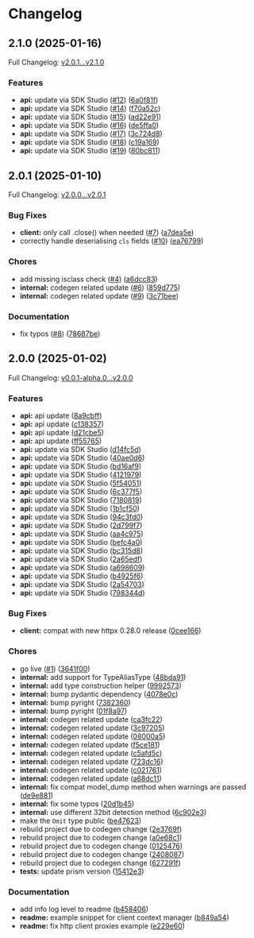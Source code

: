 # Changelog

## 2.1.0 (2025-01-16)

Full Changelog: [v2.0.1...v2.1.0](https://github.com/PaymanAI/payman-python-sdk/compare/v2.0.1...v2.1.0)

### Features

* **api:** update via SDK Studio ([#12](https://github.com/PaymanAI/payman-python-sdk/issues/12)) ([6a0f81f](https://github.com/PaymanAI/payman-python-sdk/commit/6a0f81fcb8996ec094f433ea1313c97415862058))
* **api:** update via SDK Studio ([#14](https://github.com/PaymanAI/payman-python-sdk/issues/14)) ([f70a52c](https://github.com/PaymanAI/payman-python-sdk/commit/f70a52cd68e21b2205ea5dbafe2f8600b9476473))
* **api:** update via SDK Studio ([#15](https://github.com/PaymanAI/payman-python-sdk/issues/15)) ([ad22e91](https://github.com/PaymanAI/payman-python-sdk/commit/ad22e91bc2e8d83cdcd53356436f60b768f770ee))
* **api:** update via SDK Studio ([#16](https://github.com/PaymanAI/payman-python-sdk/issues/16)) ([de5ffa0](https://github.com/PaymanAI/payman-python-sdk/commit/de5ffa0f831f11dffbff488da9104f822251c0c7))
* **api:** update via SDK Studio ([#17](https://github.com/PaymanAI/payman-python-sdk/issues/17)) ([3c724d8](https://github.com/PaymanAI/payman-python-sdk/commit/3c724d8f5035882cee4d0007f652a1ec6a0d5b3a))
* **api:** update via SDK Studio ([#18](https://github.com/PaymanAI/payman-python-sdk/issues/18)) ([c19a169](https://github.com/PaymanAI/payman-python-sdk/commit/c19a169f1f5af8dc944a519f557586dcc20f8165))
* **api:** update via SDK Studio ([#19](https://github.com/PaymanAI/payman-python-sdk/issues/19)) ([80bc811](https://github.com/PaymanAI/payman-python-sdk/commit/80bc811f98d56264d3467c37941cec4f216c8b4c))

## 2.0.1 (2025-01-10)

Full Changelog: [v2.0.0...v2.0.1](https://github.com/PaymanAI/payman-python-sdk/compare/v2.0.0...v2.0.1)

### Bug Fixes

* **client:** only call .close() when needed ([#7](https://github.com/PaymanAI/payman-python-sdk/issues/7)) ([a7dea5e](https://github.com/PaymanAI/payman-python-sdk/commit/a7dea5e06c531d144cff7aca7cfb134344abc1ac))
* correctly handle deserialising `cls` fields ([#10](https://github.com/PaymanAI/payman-python-sdk/issues/10)) ([ea76799](https://github.com/PaymanAI/payman-python-sdk/commit/ea76799a2495b16982f01717966de28c8ece6985))


### Chores

* add missing isclass check ([#4](https://github.com/PaymanAI/payman-python-sdk/issues/4)) ([a6dcc83](https://github.com/PaymanAI/payman-python-sdk/commit/a6dcc83c530544c26875bef34a9b823c73cba55f))
* **internal:** codegen related update ([#6](https://github.com/PaymanAI/payman-python-sdk/issues/6)) ([859d775](https://github.com/PaymanAI/payman-python-sdk/commit/859d7752f73baa91fce79b87b2cbed6f5b85ce8e))
* **internal:** codegen related update ([#9](https://github.com/PaymanAI/payman-python-sdk/issues/9)) ([3c71bee](https://github.com/PaymanAI/payman-python-sdk/commit/3c71bee94a95ff3f2c877ffef09e5504a6c81103))


### Documentation

* fix typos ([#8](https://github.com/PaymanAI/payman-python-sdk/issues/8)) ([78687be](https://github.com/PaymanAI/payman-python-sdk/commit/78687be4cc1e73bb00c2c27d31ee0c59e913d53a))

## 2.0.0 (2025-01-02)

Full Changelog: [v0.0.1-alpha.0...v2.0.0](https://github.com/PaymanAI/payman-python-sdk/compare/v0.0.1-alpha.0...v2.0.0)

### Features

* **api:** api update ([8a9cbff](https://github.com/PaymanAI/payman-python-sdk/commit/8a9cbffdd64a1a786a7fc0293c71db945380c2c7))
* **api:** api update ([c138357](https://github.com/PaymanAI/payman-python-sdk/commit/c1383572727eda083cdbe650468e2cfed7f05082))
* **api:** api update ([d21cbe5](https://github.com/PaymanAI/payman-python-sdk/commit/d21cbe51af0a207f2fb88b0942090fd7a4ca575f))
* **api:** api update ([ff55765](https://github.com/PaymanAI/payman-python-sdk/commit/ff5576557b438d77afd106da492dbf74c4327ed7))
* **api:** update via SDK Studio ([d14fc5d](https://github.com/PaymanAI/payman-python-sdk/commit/d14fc5d3c4bd42841d7b959e1a8933b071fe314e))
* **api:** update via SDK Studio ([40ae0d6](https://github.com/PaymanAI/payman-python-sdk/commit/40ae0d65d31ea23465c5ea9bb24d00b7da196401))
* **api:** update via SDK Studio ([bd16af9](https://github.com/PaymanAI/payman-python-sdk/commit/bd16af935cf3faaa7472ce078e961cbfc995d125))
* **api:** update via SDK Studio ([4121979](https://github.com/PaymanAI/payman-python-sdk/commit/4121979a58035c44c64f7b31c97d92f3d701f091))
* **api:** update via SDK Studio ([5f54051](https://github.com/PaymanAI/payman-python-sdk/commit/5f54051a72855b4db0d4d4d0ecf48517c28ab33c))
* **api:** update via SDK Studio ([6c377f5](https://github.com/PaymanAI/payman-python-sdk/commit/6c377f532c228b6dae454711f3c76e93a202040c))
* **api:** update via SDK Studio ([7180819](https://github.com/PaymanAI/payman-python-sdk/commit/71808192db66a44dd6d5e48c68c8cdf376749e0c))
* **api:** update via SDK Studio ([1b1cf50](https://github.com/PaymanAI/payman-python-sdk/commit/1b1cf506790f66d8fee81eed80c021ad92795095))
* **api:** update via SDK Studio ([94c3fd0](https://github.com/PaymanAI/payman-python-sdk/commit/94c3fd0917281887a3798c2d0eb0d2cd4270d533))
* **api:** update via SDK Studio ([2d799f7](https://github.com/PaymanAI/payman-python-sdk/commit/2d799f706bcd1f9f294421bb92ab83e2d9ad1e72))
* **api:** update via SDK Studio ([aa4c975](https://github.com/PaymanAI/payman-python-sdk/commit/aa4c97529e7b001bf0bbfaa74a0b8381694e553b))
* **api:** update via SDK Studio ([befc4a0](https://github.com/PaymanAI/payman-python-sdk/commit/befc4a0184c046f9d24f57b5e86f16181af12c09))
* **api:** update via SDK Studio ([bc315d8](https://github.com/PaymanAI/payman-python-sdk/commit/bc315d82ba9033a925249a1756776e189e836d33))
* **api:** update via SDK Studio ([2a65edf](https://github.com/PaymanAI/payman-python-sdk/commit/2a65edf3b9c6625395639b58044f93a660327535))
* **api:** update via SDK Studio ([a698609](https://github.com/PaymanAI/payman-python-sdk/commit/a698609bde93e68808888e6beb9e026858406781))
* **api:** update via SDK Studio ([b4925f6](https://github.com/PaymanAI/payman-python-sdk/commit/b4925f635a49f72973910db62c6089827915de42))
* **api:** update via SDK Studio ([2a54703](https://github.com/PaymanAI/payman-python-sdk/commit/2a54703a8b281143e53ceca4c71241bf6f41e7ce))
* **api:** update via SDK Studio ([798344d](https://github.com/PaymanAI/payman-python-sdk/commit/798344d0636912b37d00c7e1f3cfeb6e1fd2e939))


### Bug Fixes

* **client:** compat with new httpx 0.28.0 release ([0cee166](https://github.com/PaymanAI/payman-python-sdk/commit/0cee166de15bcabcb27e72a6b90233f5d527c986))


### Chores

* go live ([#1](https://github.com/PaymanAI/payman-python-sdk/issues/1)) ([3641f00](https://github.com/PaymanAI/payman-python-sdk/commit/3641f006fb749e2c813b64bd1bda6c93c1468b56))
* **internal:** add support for TypeAliasType ([48bda91](https://github.com/PaymanAI/payman-python-sdk/commit/48bda912b78863fdb483e480884323b63c22953d))
* **internal:** add type construction helper ([9992573](https://github.com/PaymanAI/payman-python-sdk/commit/999257310f9fea94f7f3938d59c36a7406d7ed76))
* **internal:** bump pydantic dependency ([4078e0c](https://github.com/PaymanAI/payman-python-sdk/commit/4078e0ca8e0abe5696e7989cbe2d3653ce947d29))
* **internal:** bump pyright ([7382360](https://github.com/PaymanAI/payman-python-sdk/commit/7382360635ac170eec4f4ce0a35fbec327d447cc))
* **internal:** bump pyright ([01f8a97](https://github.com/PaymanAI/payman-python-sdk/commit/01f8a97fef1b21ceade80e506fd4e71edbd4ec2b))
* **internal:** codegen related update ([ca3fc22](https://github.com/PaymanAI/payman-python-sdk/commit/ca3fc22d61909d3fdf805d0e2e1777f12ad743db))
* **internal:** codegen related update ([3c97205](https://github.com/PaymanAI/payman-python-sdk/commit/3c97205bec5618ac22707bdc645cdeda1030543e))
* **internal:** codegen related update ([08000a5](https://github.com/PaymanAI/payman-python-sdk/commit/08000a59fb711aece41918f73d19823f9ce98038))
* **internal:** codegen related update ([f5ce181](https://github.com/PaymanAI/payman-python-sdk/commit/f5ce181827993a61621aa405af6926fae092a983))
* **internal:** codegen related update ([c5afd5c](https://github.com/PaymanAI/payman-python-sdk/commit/c5afd5c68aa8c8f8471ac00b0735fc50c205e870))
* **internal:** codegen related update ([723dc16](https://github.com/PaymanAI/payman-python-sdk/commit/723dc16927803c56863c58b3fb3c00e1d9ec7c3a))
* **internal:** codegen related update ([c021761](https://github.com/PaymanAI/payman-python-sdk/commit/c021761ca45d5ef226e5e0eff165dec285247c21))
* **internal:** codegen related update ([a68dc11](https://github.com/PaymanAI/payman-python-sdk/commit/a68dc11defcb3eb2589349dc6abfc47215d4659d))
* **internal:** fix compat model_dump method when warnings are passed ([de9e881](https://github.com/PaymanAI/payman-python-sdk/commit/de9e881a11198d4cd3b23b6b05d11defaf2967c8))
* **internal:** fix some typos ([20d1b45](https://github.com/PaymanAI/payman-python-sdk/commit/20d1b4521b986722ff0d877855d8e2779ccd9c78))
* **internal:** use different 32bit detection method ([6c902e3](https://github.com/PaymanAI/payman-python-sdk/commit/6c902e37479be9ed2baf743ae9c6cddb2ead4120))
* make the `Omit` type public ([be47623](https://github.com/PaymanAI/payman-python-sdk/commit/be47623f4d95a5222e80037a1c91014d3e19ace7))
* rebuild project due to codegen change ([2e3769f](https://github.com/PaymanAI/payman-python-sdk/commit/2e3769f3315aacd2113282ae932d8b9492cdc9ed))
* rebuild project due to codegen change ([a0e68c1](https://github.com/PaymanAI/payman-python-sdk/commit/a0e68c18f171b4d0957fd5a6287adf3cef7069d9))
* rebuild project due to codegen change ([0125476](https://github.com/PaymanAI/payman-python-sdk/commit/0125476cf16c84f844ade434ea157c97de32c60a))
* rebuild project due to codegen change ([2408087](https://github.com/PaymanAI/payman-python-sdk/commit/24080875bb8d8575eb6ed6f94c8a89a580130d1d))
* rebuild project due to codegen change ([627291f](https://github.com/PaymanAI/payman-python-sdk/commit/627291fad171245a5ae752a5b0a23a2a03f4c6dd))
* **tests:** update prism version ([15412e3](https://github.com/PaymanAI/payman-python-sdk/commit/15412e312d42a5d74a8c8be3fea1683ab1c2c6b3))


### Documentation

* add info log level to readme ([b458406](https://github.com/PaymanAI/payman-python-sdk/commit/b45840649f88014679d838927b7ab87ab342c49d))
* **readme:** example snippet for client context manager ([b849a54](https://github.com/PaymanAI/payman-python-sdk/commit/b849a545c2094ef6a3f3f25657f7aa154e330c98))
* **readme:** fix http client proxies example ([e229e60](https://github.com/PaymanAI/payman-python-sdk/commit/e229e60b4f1fa469f4f2c9cd0ddc21a0d8454f1e))

